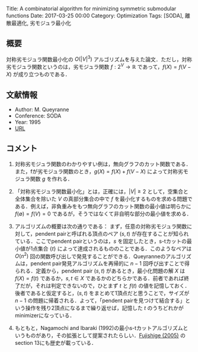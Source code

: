 Title: A combinatorial algorithm for minimizing symmetric submodular functions
Date: 2017-03-25 00:00
Category: Optimization
Tags: [SODA], 離散最適化, 劣モジュラ最小化

## 概要

対称劣モジュラ関数最小化の $O(|V|^3)$ アルゴリズムを与えた論文．ただし，対称劣モジュラ関数というのは，劣モジュラ関数 $f: 2^V \to \mathbb{R}$ であって，$f(X) = f(V - X)$ が成り立つものである．

## 文献情報

* Author: M. Queyranne
* Conference: SODA
* Year: 1995
* [URL](http://dl.acm.org/citation.cfm?id=313669)

## コメント

1. 対称劣モジュラ関数のわかりやすい例は，無向グラフのカット関数である．また，fが劣モジュラ関数のとき，$g(X) = f(X) + f(V - X)$ によって対称劣モジュラ関数 $g$ を作れる．

1. 「対称劣モジュラ関数最小化」とは，正確には，$|V| \geq 2$ として，空集合と全体集合を除いた $V$ の真部分集合の中で $f$ を最小化するものを求める問題である．例えば，非負重みをもつ無向グラフのカット関数の最小値は明らかに $f(\emptyset) = f(V) = 0$ であるが，そうではなくて非自明な部分の最小値を求める．

1. アルゴリズムの概要は次の通りである： まず，任意の対称劣モジュラ関数に対して，pendent pairと呼ばれる頂点のペア $(s,t)$ が存在することが知られている．ここでpendent pairというのは，$s$ を固定したとき，s-tカットの最小値が1点集合 $\{ t \}$ によって達成されるもののことである．このようなペアは $O(n^2)$ 回の関数呼び出しで発見することができる．Queyranneのアルゴリズムは，pendent pair発見アルゴリズムを再帰的に $n-1$ 回呼び出すことで得られる．定義から，pendent pair $(s, t)$ があるとき，最小化問題の解 $X$ は $f(X) = f(t)$ であるか，$s, t \in X$ であるかのどちらかである．前者であれば終了だが，それは判定できないので，ひとまず $t$ と $f(t)$ の値を記憶しておく．後者であると仮定すると，$(s, t)$ をまとめて1頂点だと思うことで，サイズが $n-1$ の問題に帰着される．よって，「pendent pairを見つけて結合する」という操作を残り2頂点になるまで繰り返せば，記憶した $t$ のうちどれかがminimizerになっている．

1. もともと，Nagamochi and Ibaraki (1992)の最小s-tカットアルゴリズムというものがあり，その拡張として提案されたらしい．[Fujishige (2005)](https://www.elsevier.com/books/submodular-functions-and-optimization/fujishige/978-0-444-52086-9) のsection 13にも歴史が載っている．
